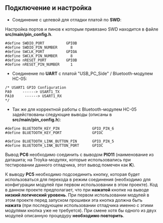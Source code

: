## Подключение и настройка
- Соединение с целевой для отладки платой по **SWD**:

Настройка портов и пинов к которым привязано SWD находится в файле **src/main/pin_config.h**.
```
#define SWDIO_PORT          GPIOB
#define SWDIO_PIN_NUMBER      8   
#define SWCLK_PORT          GPIOA
#define SWCLK_PIN_NUMBER      8
#define nRESET_PORT         GPIOB
#define nRESET_PIN_NUMBER     1
```
- Соединение по **UART** с платой "USB_PC_Side" / Bluetooth-модулем HC-05:
```
/* USART1 GPIO Configuration    
PA9     ------> USART1_TX
PA10     ------> USART1_RX 
*/
```
- Так же для корректной работы с Bluetooth-модулем HC-05 задействованы следующие выводы (описаны в **src/main/pin_config.h**):
```
#define BLUETOOTH_KEY_PIN               GPIO_PIN_6
#define BLUETOOTH_KEY_PORT              GPIOC

#define BLUETOOTH_LINK_BUTTON_PIN       GPIO_PIN_5
#define BLUETOOTH_LINK_BUTTON_PORT      GPIOC
```
Вывод **PC6** необходимо соединить с выводом **PIO11** (наименование из даташита; на Troyka-модулях, которые использовались при тестировании данного отладчика, этот вывод помечен как **K**).

К выводу **PC5** необходимо подсоединить кнопку, которая будет использоваться для перехода в режим соединения (необходимо для конфигурации модулей при первом использовании в этом проекте). Код в данном проекте предполагает, что при **нажатой** кнопке на выводе **низкий логический уровень**. При первом использовании модулей в этом проекте перед запуском прошивки эта кнопка должна быть **нажата** (при последующем использовании отладчика именно с этими модулями кнопка уже не требуется). При смене хотя бы одного из двух модулей описанную процедуру **необходимо повторить**.
